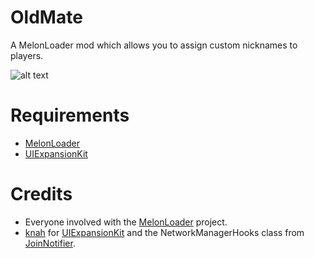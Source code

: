 # OldMate
A MelonLoader mod which allows you to assign custom nicknames to players.

![alt text](https://i.imgur.com/wr1I7sY.png)

# Requirements
 - [MelonLoader](https://github.com/HerpDerpinstine/MelonLoader)
 - [UIExpansionKit](https://github.com/knah/VRCMods/tree/master/UIExpansionKit)
# Credits
 - Everyone involved with the [MelonLoader](https://github.com/HerpDerpinstine/MelonLoader) project.
 - [knah](https://github.com/knah) for [UIExpansionKit](https://github.com/knah/VRCMods/tree/master/UIExpansionKit) and the NetworkManagerHooks class from [JoinNotifier](https://github.com/knah/VRCMods/tree/master/JoinNotifier).